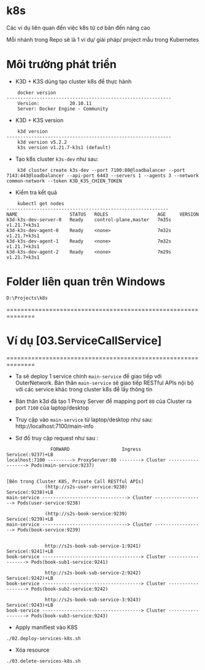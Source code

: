 # k8s
Các ví dụ liên quan đến việc k8s từ cơ bản đến nâng cao

Mỗi nhánh trong Repo sẽ là 1 ví dụ/ giải pháp/ project mẫu trong Kubernetes

# Môi trường phát triển
- K3D + K3S dùng tạo cluster k8s để thực hành
```
    docker version
------------------------------------------------------------
    Version:           20.10.11
    Server: Docker Engine - Community
```

- K3D + K3S version
```
    k3d version
------------------------------------------------------------
    k3d version v5.2.2
    k3s version v1.21.7-k3s1 (default)
```

- Tạo k8s cluster `k3s-dev` như sau:
```
    k3d cluster create k3s-dev --port 7100:80@loadbalancer --port 7143:443@loadbalancer --api-port 6443 --servers 1 --agents 3 --network common-network --token K3D_K3S_CHIEN_TOKEN
```

- Kiểm tra kết quả
```shell script
    kubectl get nodes
-----------------------------------------------------------
NAME                   STATUS   ROLES                  AGE     VERSION
k3d-k3s-dev-server-0   Ready    control-plane,master   7m35s   v1.21.7+k3s1
k3d-k3s-dev-agent-0    Ready    <none>                 7m32s   v1.21.7+k3s1
k3d-k3s-dev-agent-1    Ready    <none>                 7m32s   v1.21.7+k3s1
k3d-k3s-dev-agent-2    Ready    <none>                 7m29s   v1.21.7+k3s1

```

# Folder liên quan trên Windows
```
D:\Projects\k8s
```
==============================================================

# Ví dụ [03.ServiceCallService]
==============================================================

- Ta sẽ deploy 1 service chính `main-service` để giao tiếp với OuterNetwork. 
Bản thân `main-service` sẽ giao tiếp RESTful APIs nội bộ với các service khác trong cluster k8s để lấy thông tin

- Bản thân k3d đã tạo 1 Proxy Server để mapping port `80` của Cluster ra port `7100` của laptop/desktop

- Truy cập vào `main-service` từ laptop/desktop như sau:<br/>
    http://localhost:7100/main-info<br/>
	
- Sơ đồ truy cập request như sau : 

```shell script
                FORWARD                   Ingress          Service(:9237)+LB
localhost:7100 ---------> ProxyServer:80 --------> Cluster ------------------> Pods(main-service:9237)


[Bên trong Cluster K8S, Private Call RESTful APIs]
              (http://s2s-user-service:9238)          Service(:9238)+LB
main-service -------------------------------> Cluster ------------------> Pods(user-service:9238)

              (http://s2s-book-service:9239)          Service(:9239)+LB
main-service -------------------------------> Cluster ------------------> Pods(book-service:9239)


              http://s2s-book-sub-service-1:9241)          Service(:9241)+LB
book-service ------------------------------------> Cluster ------------------> Pods(book-sub1-service:9241)

              http://s2s-book-sub-service-2:9242)          Service(:9242)+LB
book-service ------------------------------------> Cluster ------------------> Pods(book-sub2-service:9242)

              http://s2s-book-sub-service-3:9243)          Service(:9243)+LB
book-service ------------------------------------> Cluster ------------------> Pods(book-sub3-service:9243)

```

- Apply manifiest vào K8S
```shell script
./02.deploy-services-k8s.sh
```

- Xóa resource
```shell script
./03.delete-services-k8s.sh
```